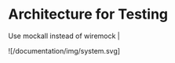 # Architecture for Testing

Use mockall instead of wiremock               |

![/documentation/img/system.svg]
